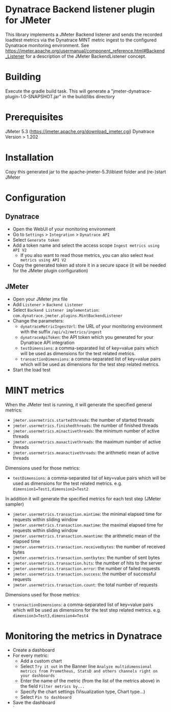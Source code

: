 # Dynatrace Backend listener plugin for JMeter
This library implements a JMeter Backend listener and sends the recorded loadtest metrics via the Dynatrace MINT metric ingest to the configured Dynatrace monitoring environment.
See https://jmeter.apache.org/usermanual/component_reference.html#Backend_Listener for a description of the JMeter BackendListener concept.  

# Building
Execute the gradle build task. This will generate a "jmeter-dynatrace-plugin-1.0-SNAPSHOT.jar" in the build/libs directory

# Prerequisites
JMeter 5.3 (https://jmeter.apache.org/download_jmeter.cgi)
Dynatrace Version > 1.202

# Installation
Copy this generated jar to the apache-jmeter-5.3\lib\ext folder and (re-)start JMeter

# Configuration
## Dynatrace
* Open the WebUI of your monitoring environment
* Go to `Settings` > `Integration` > `Dynatrace API`
* Select  `Generate token`
* Add a token name and select the access scope `Ingest metrics using API V2`
    * If you also want to read those metrics, you can also select  `Read metrics using API V2`
* Copy the generated token ad store it in a secure space (it will be needed for the JMeter plugin configuration)    
## JMeter
* Open your JMeter jmx file
* Add `Listener` > `Backend Listener`
* Select `Backend Listener implementation`: `com.dynatrace.jmeter.plugins.MintBackendListener`
* Change the parameters:
    * `dynatraceMetricIngestUrl`: the URL of your monitoring environment with the suffix `/api/v2/metrics/ingest`
    * `dynatraceApiToken`: the API token which you generated for your Dynatrace API integration
    * `testDimensions`: a comma-separated list of key=value pairs which will be used as dimensions for the test related metrics. 
    * `transactionDimensions`: a comma-separated list of key=value pairs which will be used as dimensions for the test step related metrics.
* Start the load test    


# MINT metrics

When the JMeter test is running, it will generate the specified general metrics:
* `jmeter.usermetrics.startedthreads`: the number of started threads
* `jmeter.usermetrics.finishedthreads`: the number of finished threads
* `jmeter.usermetrics.minactivethreads`: the minimum number of active threads
* `jmeter.usermetrics.maxactivethreads`: the maximum number of active threads
* `jmeter.usermetrics.meanactivethreads`: the arithmetic mean of active threads

Dimensions used for those metrics:
* `testDimensions`: a comma-separated list of key=value pairs which will be used as dimensions for the test related metrics. e.g. `dimension1=Test1,dimension2=Test2`

In  addition it will generate the specified metrics for each test step (JMeter sampler)
* `jmeter.usermetrics.transaction.mintime`: the minimal elapsed time for requests within sliding window
* `jmeter.usermetrics.transaction.maxtime`:  the maximal elapsed time for requests within sliding window
* `jmeter.usermetrics.transaction.meantime`: the arithmetic mean of the elapsed time
* `jmeter.usermetrics.transaction.receivedbytes`: the number of received bytes
* `jmeter.usermetrics.transaction.sentbytes`: the number of sent bytes
* `jmeter.usermetrics.transaction.hits`: the number of hits to the server
* `jmeter.usermetrics.transaction.error`: the number of failed requests
* `jmeter.usermetrics.transaction.success`: the number of successful requests
* `jmeter.usermetrics.transaction.count`: the total number of requests


Dimensions used for those metrics:
* `transactionDimensions`: a comma-separated list of key=value pairs which will be used as dimensions for the test step related metrics. e.g. `dimension3=Test3,dimension4=Test4`

# Monitoring the metrics in Dynatrace

* Create a dashboard
* For every metric:
    * Add a custom chart
    * Select `Try it out` in the Banner line `Analyze multidimensional metrics from Prometheus, StatsD and others channels right on your dashboards`
    * Enter the name of the metric (from the list of the metrics above) in the field `Filter metrics by...`
    * Specify the chart settings (Visualization type, Chart type...)
    * Select `Pin to dashboard`
* Save the dashboard    
`